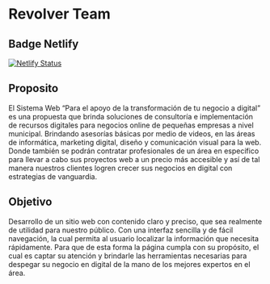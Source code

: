 # Revolver Team

## Badge Netlify

[![Netlify Status](https://api.netlify.com/api/v1/badges/0594cc89-0752-4ac1-b859-56879a0fe9f9/deploy-status)](https://app.netlify.com/sites/revolverteam/deploys)

## Proposito

El Sistema Web “Para el apoyo de la transformación de tu negocio a digital” es una propuesta que brinda soluciones de consultoría e implementación de recursos digitales para negocios online de pequeñas empresas a nivel municipal. Brindando asesorías básicas por medio de videos, en las áreas de informática, marketing digital, diseño y comunicación visual para la web. Donde también se podrán contratar profesionales de un área en específico para llevar a cabo sus proyectos web a un precio más accesible y así de tal manera nuestros clientes logren crecer sus negocios en digital con estrategias de vanguardia.

## Objetivo

Desarrollo de un sitio web con contenido claro y preciso, que sea realmente de utilidad para nuestro público. Con una interfaz sencilla y de fácil navegación, la cual permita al usuario localizar la información que necesita rápidamente. Para que de esta forma la página cumpla con su propósito, el cual es captar su atención y brindarle las herramientas necesarias para despegar su negocio en digital de la mano de los mejores expertos en el área.
